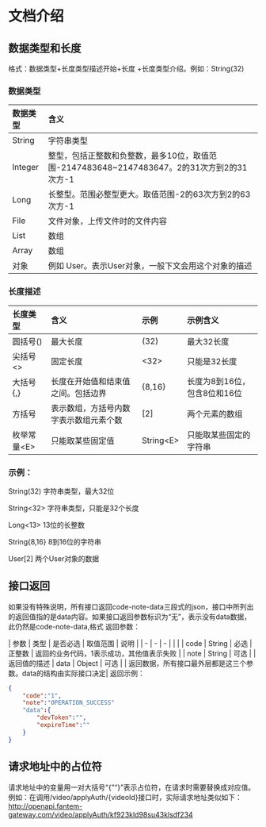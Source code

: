 # 文档介绍

## 数据类型和长度

格式：数据类型+长度类型描述开始+长度 +长度类型介绍。例如：String\(32\)

### 数据类型

| 数据类型 | 含义 |
| :--- | :--- |
| String | 字符串类型 |
| Integer | 整型，包括正整数和负整数，最多10位，取值范围-2147483648~2147483647。2的31次方到2的31次方-1 |
| Long | 长整型。范围必整型更大。取值范围-2的63次方到2的63次方-1 |
| File | 文件对象，上传文件时的文件内容 |
| List | 数组 |
| Array | 数组 |
| 对象 | 例如 User。表示User对象，一般下文会用这个对象的描述 |

### 长度描述

| 长度类型 | 含义 | 示例 | 示例含义 |
| :--- | :--- | :--- | :--- |
| 圆括号\(\) | 最大长度 | \(32\) | 最大32长度 |
| 尖括号&lt;&gt; | 固定长度 | &lt;32&gt; | 只能是32长度 |
| 大括号{,} | 长度在开始值和结束值之间。包括边界 | {8,16} | 长度为8到16位，包含8位和16位 |
| 方括号 | 表示数组，方括号内数字表示数组元素个数 | \[2\] | 两个元素的数组 |
| 枚举常量&lt;E&gt; | 只能取某些固定值 | String&lt;E&gt; | 只能取某些固定的字符串 |

### 示例：

String\(32\) 字符串类型，最大32位

String&lt;32&gt; 字符串类型，只能是32个长度

Long&lt;13&gt; 13位的长整数

String{8,16} 8到16位的字符串

User\[2\] 两个User对象的数据

## 接口返回
如果没有特殊说明，所有接口返回code-note-data三段式的json，接口中所列出的返回值指的是data内容。如果接口返回参数标识为“无”，表示没有data数据，此仍然是code-note-data,格式
返回参数：

| 参数  | 类型  | 是否必选  |   取值范围    | 说明  |
| -     | -     | -         |               |       |
| code  | String   | 必选 | 正整数 | 返回的业务代码，1表示成功，其他值表示失败 |
| note  | String    | 可选 |        | 返回值的描述 
| data  | Object    | 可选 |        | 返回数据，所有接口最外层都是这三个参数。data的结构由实际接口决定|
返回示例：
```json
{
    "code":"1",
    "note":"OPERATION_SUCCESS"
    "data":{
        "devToken":"",
        "expireTime":""
    }
}
```
## 请求地址中的占位符
请求地址中的变量用一对大括号“{”“}”表示占位符，在请求时需要替换成对应值。
例如：在调用/video/applyAuth/{videoId}接口时，实际请求地址类似如下：
 http://openapi.fantem-gateway.com/video/applyAuth/kf923kld98su43klsdf234

